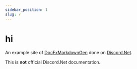 ```yaml
---
sidebar_position: 1
slug: /
---
```


# hi

An example site of [DocFxMarkdownGen](https://github.com/Jan0660/DocFxMarkdownGen) done on [Discord.Net](https://github.com/discord-net/Discord.Net).

This is **not** official Discord.Net documentation.
